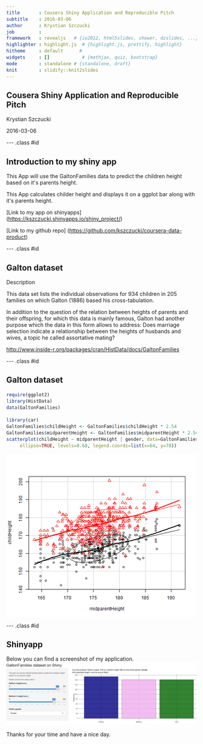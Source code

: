 ```yaml
---
title       : Cousera Shiny Application and Reproducible Pitch
subtitle    : 2016-03-06
author      : Krystian Szczucki
job         : 
framework   : revealjs   # {io2012, html5slides, shower, dzslides, ...}
highlighter : highlight.js  # {highlight.js, prettify, highlight}
hitheme     : default      # 
widgets     : []            # {mathjax, quiz, bootstrap}
mode        : standalone # {standalone, draft}
knit        : slidify::knit2slides
---
```


## Cousera Shiny Application and Reproducible Pitch

Krystian Szczucki

2016-03-06

--- .class #id 

## Introduction to my shiny app

This App will use the GaltonFamilies data to predict the children height based on it's parents height.

This App calculates childer height and displays it on a ggplot bar along with it's parents height. 

[Link to my app on shinyapps] (https://kszczucki.shinyapps.io/shiny_project/) 

[Link to my github repo] (https://github.com/kszczucki/coursera-data-product)


--- .class #id 

## Galton dataset

Description

This data set lists the individual observations for 934 children in 205 families on which Galton (1886) based his cross-tabulation.

In addition to the question of the relation between heights of parents and their offspring, for which this data is mainly famous, Galton had another purpose which the data in this form allows to address: Does marriage selection indicate a relationship between the heights of husbands and wives, a topic he called assortative mating?

http://www.inside-r.org/packages/cran/HistData/docs/GaltonFamilies

--- .class #id 

## Galton dataset

```r
require(ggplot2)
library(HistData)
data(GaltonFamilies)

library(car)
GaltonFamilies$childHeight <- GaltonFamilies$childHeight * 2.54
GaltonFamilies$midparentHeight <- GaltonFamilies$midparentHeight * 2.54
scatterplot(childHeight ~ midparentHeight | gender, data=GaltonFamilies,
     ellipse=TRUE, levels=0.68, legend.coords=list(x=64, y=78))
```

<img src="assets/fig/simple-plot-1.png" title="plot of chunk simple-plot" alt="plot of chunk simple-plot" style="display: block; margin: auto;" />

--- .class #id 

## Shinyapp
Below you can find a screenshot of my application.  
![alt text](shinyapp.png)

Thanks for your time and have a nice day.

